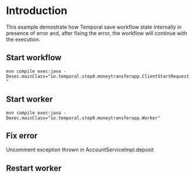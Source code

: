 # Introduction


This example demostrate how Temporal save workflow state internally in presence of error and, after fixing the error, 
the workflow will continue with the execution.

## Start workflow
`mvn compile exec:java -Dexec.mainClass="io.temporal.step0.moneytransferapp.ClientStartRequest"`


## Start worker
`mvn compile exec:java -Dexec.mainClass="io.temporal.step0.moneytransferapp.Worker"`


## Fix error
Uncomment exception thrown in AccountServiceImpl.deposit

## Restart worker


